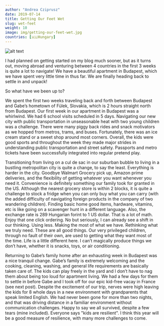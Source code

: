 ```yaml
---
author: "Andrea Cziprusz"
date: 2019-07-14
title: Getting Our Feet Wet
slug: wet-feet
weight: 10
image: img/getting-our-feet-wet.jpg
countries: [🇭🇺Hungary]
---
```


![alt text](/peekaboo.travel/img/getting-our-feet-wet.jpg "Wet Feet")

I had planned on getting started on my blog much sooner, but as it turns out, moving abroad and venturing between 4 countries in the first 3 weeks is quite a lot to navigate! We have a beautiful apartment in Budapest, which we have spent very little time in thus far. We are finally heading back to settle in and unpack!

So what have we been up to? 

We spent the first two weeks traveling back and forth between Budapest and Gabe’s hometown of Fülek, Slovakia, which is 2 hours straight north from Budapest. Our first week in our apartment in Budapest was a whirlwind. We had 6 school visits scheduled in 5 days.  Navigating our new city with public transportation in unseasonable heat with two young children was a challenge. There were many piggy back rides and snack motivators as we hopped from metros, trams, and buses. Fortunately, there was an ice cream stand or a sweet shop around most corners. Overall, the kids were good sports and throughout the week they made major strides in understanding public transportation and street safety. Passports and metro tickets have been successfully integrated into regular pretend play.

Transitioning from living on a cul de sac in our suburban bubble to living in a bustling metropolitan city is quite a change, to say the least. Everything is harder in the city. Goodbye Walmart Grocery pick up, Amazon prime deliveries, and the flexibility of getting whatever you want whenever you need it. Convenience is definitely something our family took for granted in the US. Although the nearest grocery store is within 2 blocks, it is quite a challenge to stock a fridge when you can only buy what you can carry (with the added difficulty of navigating foreign products in the company of two wandering children).  Finding basic home good items, hardware, vitamins, etc is like going on a scavenger hunt in a different language. Also, the exchange rate is 289 Hungarian forint to 1 US dollar. That is a lot of math. Enjoy that one click ordering. No but seriously, I can already see a shift in our thinking. Using less. Making the most of what we have. Rethinking what we truly need. These are all good things. Our very privileged children, through no fault of their own, are used to getting what they want most of the time. Life is a little different here. I can’t magically produce things we don’t have, whether it is snacks, toys, or air conditioning. 

Returning to Gabe’s family home after an exhausting week in Budapest was a nice tranquil change. Gabe’s family is extremely welcoming and the cooking, cleaning, washing, and general life requirements are basically taken care of. The kids can play freely in the yard and I don’t have to nag them about being too loud for apartment living. We had a few days for them to settle in before Gabe and I took off for our epic kid-free vacay in France (see next post).  Despite the excitement of our trip, nerves were high leaving the kids for 8 whole days in a new environment with grandparents that speak limited English. We had never been gone for more than two nights, and that was driving distance in a familiar environment without communication challenges.  Happy to say we all survived, despite a few tears (mine included). Everyone says "kids are resilient". I think this year will be a good measure of resilience, with many more challenges to come.